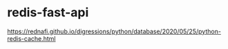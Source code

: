 # redis-fast-api
https://rednafi.github.io/digressions/python/database/2020/05/25/python-redis-cache.html
